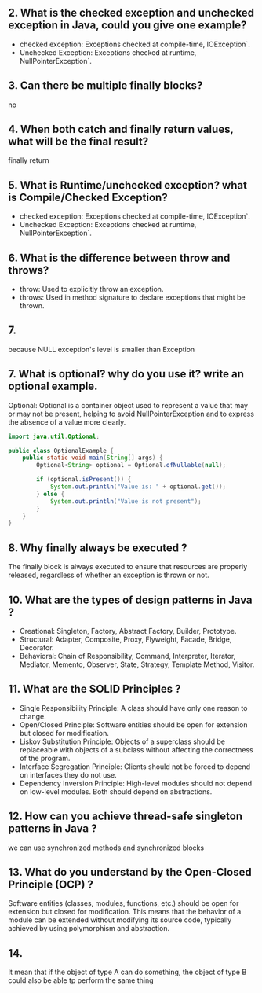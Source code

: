 ## 2. What is the checked exception and unchecked exception in Java, could you give one example?

- checked exception: Exceptions checked at compile-time, IOException`.
- Unchecked Exception: Exceptions checked at runtime, NullPointerException`.

## 3. Can there be multiple finally blocks?  

no

## 4. When both catch and finally return values, what will be the final result?

finally return

## 5. What is **Runtime/unchecked exception**? what is Compile/Checked Exception?

- checked exception: Exceptions checked at compile-time, IOException`.
- Unchecked Exception: Exceptions checked at runtime, NullPointerException`.

## 6. What is the difference between **throw** and **throws**?

- throw: Used to explicitly throw an exception.
- throws: Used in method signature to declare exceptions that might be thrown.

## 7.

because NULL exception's level is smaller than Exception

## 7. What is **optional**? why do you use it? write an optional example. 

Optional: Optional is a container object used to represent a value that may or may not be present, helping to avoid NullPointerException and to express the absence of a value more clearly.

```java
import java.util.Optional;

public class OptionalExample {
    public static void main(String[] args) {
        Optional<String> optional = Optional.ofNullable(null);

        if (optional.isPresent()) {
            System.out.println("Value is: " + optional.get());
        } else {
            System.out.println("Value is not present");
        }
    }
}

```



## 8. Why finally always be executed ?

The finally block is always executed to ensure that resources are properly released, regardless of whether an exception is thrown or not.

## 10. What are the types of design patterns in Java ?

- Creational: Singleton, Factory, Abstract Factory, Builder, Prototype.
- Structural: Adapter, Composite, Proxy, Flyweight, Facade, Bridge, Decorator.
- Behavioral: Chain of Responsibility, Command, Interpreter, Iterator, Mediator, Memento, Observer, State, Strategy, Template Method, Visitor.

## 11. What are the **SOLID** Principles ?

- Single Responsibility Principle: A class should have only one reason to change.
- Open/Closed Principle: Software entities should be open for extension but closed for modification.
- Liskov Substitution Principle: Objects of a superclass should be replaceable with objects of a subclass without affecting the correctness of the program.
- Interface Segregation Principle: Clients should not be forced to depend on interfaces they do not use.
- Dependency Inversion Principle: High-level modules should not depend on low-level modules. Both should depend on abstractions.

## 12. How can you achieve thread-safe singleton patterns in Java ?

 we can use synchronized methods and synchronized blocks

## 13. What do you understand by the Open-Closed Principle (OCP) ?

 Software entities (classes, modules, functions, etc.) should be open for extension but closed for modification. This means that the behavior of a module can be extended without modifying its source code, typically achieved by using polymorphism and abstraction.

## 14.

It mean that if the object of type A can do something, the object of type B could also be able tp perform the same thing